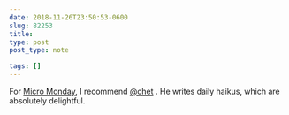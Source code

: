 ```yaml
---
date: 2018-11-26T23:50:53-0600
slug: 82253
title: 
type: post
post_type: note

tags: []
---
```

For [Micro Monday](https://micro.blog/discover/micromonday), I recommend [@chet](https://micro.blog/chet) . He writes daily haikus, which are absolutely delightful.



